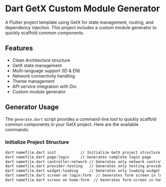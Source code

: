 # Dart GetX Custom Module Generator

A Flutter project template using GetX for state management, routing, and dependency injection. This project includes a custom module generator to quickly scaffold common components.

## Features

- Clean Architecture structure
- GetX state management
- Multi-language support (ID & EN)
- Network connectivity handling
- Theme management
- API service integration with Dio
- Custom module generator

## Generator Usage

The `generate.dart` script provides a command-line tool to quickly scaffold common components in your GetX project. Here are the available commands:

### Initialize Project Structure

```bash
dart namefile.dart init           // Initialize GetX project structure
dart namefile.dart page:login     // Generates complete login page
dart namefile.dart controller:network // Generates only network controller
dart namefile.dart provider:testing   // Generates only testing provider
dart namefile.dart widget:loading     // Generates only loading widget
dart namefile.dart screen on login:form  // Generates form screen in login module
dart namefile.dart screen on home:form  // Generates form screen in home module
```